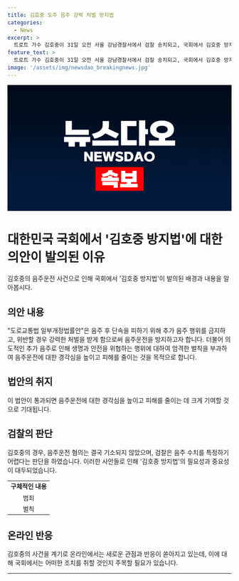 ```yaml
---
title: 김호중 도주 음주 강력 처벌 방지법
categories:
  - News
excerpt: >
  트로트 가수 김호중이 31일 오전 서울 강남경찰서에서 검찰 송치되고, 국회에서 김호중 방지법이 발의됐다. 이 법은 음주 후 단속을 피하기 위한 추가 음주 행위를 엄격하게 금지하고, 강력한 처벌을 목표로 한다. 국회 의원은 음주운전은 국민의 생명과 안전을 위협하는 중대한 범죄라며, 법안 통과로 음주운전에 대한 경각심을 높일 것이라고 밝혔다. 검찰은 김호중을 도주치상, 미조치 등 혐의로 구속기소했지만, 음주운전 혐의는 기소 단계에서 빠졌다.
feature_text: >
  트로트 가수 김호중이 31일 오전 서울 강남경찰서에서 검찰 송치되고, 국회에서 김호중 방지법이 발의됐다. 이 법은 음주 후 단속을 피하기 위한 추가 음주 행위를 엄격하게 금지하고, 강력한 처벌을 목표로 한다. 국회 의원은 음주운전은 국민의 생명과 안전을 위협하는 중대한 범죄라며, 법안 통과로 음주운전에 대한 경각심을 높일 것이라고 밝혔다. 검찰은 김호중을 도주치상, 미조치 등 혐의로 구속기소했지만, 음주운전 혐의는 기소 단계에서 빠졌다.
image: '/assets/img/newsdao_breakingnews.jpg'
---
```


<p><img src="/assets/img/newsdao_breakingnews.jpg" alt="pcversion 속보" /></p>

<h1>대한민국 국회에서 '김호중 방지법'에 대한 의안이 발의된 이유</h1>

<p data-ke-size="size16">김호중의 음주운전 사건으로 인해 국회에서 '김호중 방지법'이 발의된 배경과 내용을 알아봅시다.</p>

<h2>의안 내용</h2>

<p data-ke-size="size16">"도로교통법 일부개정법률안"은 음주 후 단속을 피하기 위해 추가 음주 행위를 금지하고, 위반할 경우 강력한 처벌을 받게 함으로써 음주운전을 방지하고자 합니다. 더불어 의도적인 추가 음주로 인해 생명과 안전을 위협하는 행위에 대하여 엄격한 벌칙을 부과하여 음주운전에 대한 경각심을 높이고 피해를 줄이는 것을 목적으로 합니다.</p>

<h2>법안의 취지</h2>

<p data-ke-size="size16">이 법안이 통과되면 음주운전에 대한 경각심을 높이고 피해를 줄이는 데 크게 기여할 것으로 기대됩니다.</p>

<h2>검찰의 판단</h2>

<p data-ke-size="size16">김호중의 경우, 음주운전 혐의는 결국 기소되지 않았으며, 검찰은 음주 수치를 특정하기 어렵다는 판단을 하였습니다. 이러한 사안들로 인해 '김호중 방지법'의 필요성과 중요성이 대두되었습니다.</p>

<table>
    <tbody>
        <tr>
            <td style="text-align: center; height: 17px;"><b>구체적인 내용</b></td>
        </tr>
        <tr>
            <td style="text-align: center; height: 17px;">범죄</td>
        </tr>
        <tr>
            <td style="text-align: center; height: 17px;">벌칙</td>
        </tr>
    </tbody>
</table>

<h2>온라인 반응</h2>

<p data-ke-size="size16">김호중의 사건을 계기로 온라인에서는 새로운 관점과 반응이 쏟아지고 있는데, 이에 대해 국회에서는 어떠한 조치를 취할 것인지 주목할 필요가 있습니다.</p>

<hr>

<p data-ke-size="size16">&nbsp;</p>

